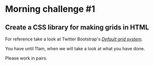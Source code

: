 # Morning challenge #1

## Create a CSS library for making grids in HTML

For reference take a look at Twitter Bootstrap's [*Default grid system*](http://getbootstrap.com/2.3.2/scaffolding.html#gridSystem).

You have until 11am, when we will take a look at what you have done.

Please work in pairs.




